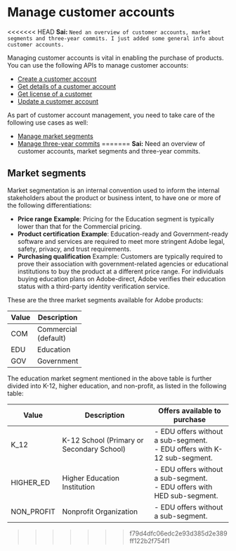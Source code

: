 # Manage customer accounts

<<<<<<< HEAD
**Sai:** `Need an overview of customer accounts, market segments and three-year commits. I just added some general info about customer accounts.`

Managing customer accounts is vital in enabling the purchase of products. You can use  the following APIs to manage customer accounts:

* [Create a customer account](./create_customer_account.md)
* [Get details of a customer account](./get_customer_account.md)
* [Get license of a customer](./get_licenses.md)
* [Update a customer account](update_customer_account.md)

As part of customer account management, you need to take care of the following use cases as well: 

* [Manage market segments](./market_segment.md)
* [Manage three-year commits](./three_year_commit.md)
=======
**Sai:** Need an overview of customer accounts, market segments and three-year commits.

## Market segments

Market segmentation is an internal convention used to inform the internal stakeholders about the product or business intent, to have one or more of the following differentiations:

* **Price range**
    **Example**: Pricing for the Education segment is typically lower than that for the Commercial pricing.
* **Product certification**
    **Example**: Education-ready and Government-ready software and services are required to meet more stringent Adobe legal, safety, privacy, and trust requirements.
* **Purchasing qualification**
    Example: Customers are typically required to prove their association with government-related agencies or educational institutions to buy the product at a different price range. For individuals buying education plans on Adobe-direct, Adobe verifies their education status with a third-party identity verification service.

These are the three market segments available for Adobe products:

| Value | Description                   |
|-------|-------------------------------|
| COM   | Commercial <br /> (default) |
| EDU   | Education                     |
| GOV   | Government                    |

The education market segment mentioned in the above table is further divided into K-12, higher education, and non-profit, as listed in the following table:

| Value      | Description                               | Offers available to purchase                                                  |
|------------|------------------|--------------|
| K_12       | K-12 School (Primary or Secondary School) | - EDU offers without a sub-segment.  <br /> - EDU offers with K-12 sub-segment. |
| HIGHER_ED  | Higher Education Institution              | - EDU offers without a sub-segment. <br /> - EDU offers with HED sub-segment.     |
| NON_PROFIT | Nonprofit Organization                    | - EDU offers without a sub-segment.        |
>>>>>>> f79d4dfc06edc2e93d385d2e389ff122b2f754f1

